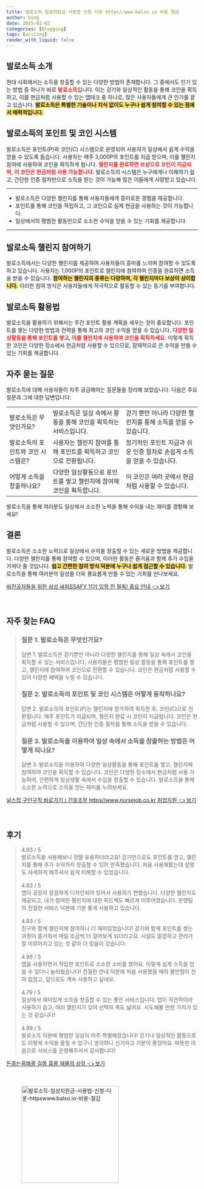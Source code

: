 ```yaml
---
title: 발로소득 일상지원금 사용법 신청 다운 https//www.balso.io 비용 절감
author: bing
date: 2025-02-02
categories: [Blogging]
tags: [writing]
render_with_liquid: false
---
```



<h2 id='발로소득_소개'>발로소득 소개</h2>

<p>현대 사회에서는 소득을 창출할 수 있는 다양한 방법이 존재합니다. 그 중에서도 인기 있는 방법 중 하나가 바로 <b><span style="color: #ee2323;">발로소득</span></b>입니다. 이는 걷기와 일상적인 활동을 통해 코인을 획득하고, 이를 현금처럼 사용할 수 있는 앱테크 중 하나로, 많은 사용자들에게 큰 인기를 끌고 있습니다. <b><span style="background-color: #ffe066;">발로소득은 특별한 기술이나 지식 없이도 누구나 쉽게 참여할 수 있는 점에서 매력적입니다.</span></b></p>

<h2 id='발로소득의_포인트_및_코인_시스템'>발로소득의 포인트 및 코인 시스템</h2>

<p>발로소득은 포인트(P)와 코인(C) 시스템으로 운영되어 사용자가 일상에서 쉽게 수익을 얻을 수 있도록 돕습니다. 사용자는 매주 3,000P의 포인트를 지급 받으며, 이를 챌린지 참여에 사용하여 코인을 획득하게 됩니다. <b><span style="color: #ee2323;">챌린지를 완료하면 보상으로 코인이 지급되며, 이 코인은 현금처럼 사용 가능합니다.</span></b> 발로소득의 시스템은 누구에게나 이해하기 쉽고, 간단한 인증 절차만으로 소득을 받는 것이 가능해 많은 이들에게 사랑받고 있습니다.</p>

<hr />

<ul>
    <li>발로소득은 다양한 챌린지를 통해 사용자들에게 흥미로운 경험을 제공합니다.</li>
    <li>포인트를 통해 코인을 적립하고, 그 코인으로 실제 현금을 사용하는 것이 가능합니다.</li>
    <li>일상에서의 평범한 활동만으로 소소한 수익을 얻을 수 있는 기회를 제공합니다.</li>
</ul>

<hr />

<h2 id='발로소득_챌린지_참여하기'>발로소득 챌린지 참여하기</h2>

<p>발로소득에서는 다양한 챌린지를 제공하여 사용자들이 흥미를 느끼며 참여할 수 있도록 하고 있습니다. 사용자는 1,000P의 포인트로 챌린지에 참여하여 인증을 완료하면 소득을 받을 수 있습니다. <b><span style="background-color: #ffe066;">참여하는 챌린지의 종류는 다양하며, 각 챌린지마다 보상이 상이합니다.</span></b> 이러한 참여 방식은 사용자들에게 적극적으로 활동할 수 있는 동기를 부여합니다.</p>

<h2 id='발로소득_활용법'>발로소득 활용법</h2>

<p>발로소득을 활용하기 위해서는 주간 포인트 활용 계획을 세우는 것이 중요합니다. 포인트를 쌓는 다양한 방법과 전략을 통해 최고의 코인 수익을 얻을 수 있습니다. <b><span style="color: #ee2323;">다양한 일상활동을 통해 포인트를 쌓고, 이를 챌린지에 사용하여 코인을 획득하세요.</span></b> 이렇게 획득한 코인은 다양한 장소에서 현금처럼 사용할 수 있으므로, 잠재적으로 큰 수익을 만들 수 있는 기회를 제공합니다.</p>

<h2 id='자주_묻는_질문'>자주 묻는 질문</h2>

<p>발로소득에 대해 사용자들이 자주 궁금해하는 질문들을 정리해 보았습니다. 다음은 주요 질문과 그에 대한 답변입니다:</p>

<table>
    <tr>
        <td>발로소득은 무엇인가요?</td>
        <td>발로소득은 일상 속에서 활동을 통해 코인을 획득하는 서비스입니다.</td>
        <td>걷기 뿐만 아니라 다양한 챌린지를 통해 소득을 얻을 수 있습니다.</td>
    </tr>
    <tr>
        <td>발로소득의 포인트와 코인 시스템은?</td>
        <td>사용자는 챌린지 참여를 통해 포인트를 획득하고 코인으로 전환됩니다.</td>
        <td>정기적인 포인트 지급과 쉬운 인증 절차로 손쉽게 소득을 얻을 수 있습니다.</td>
    </tr>
    <tr>
        <td>어떻게 소득을 창출하나요?</td>
        <td>다양한 일상활동으로 포인트를 쌓고 챌린지에 참여해 코인을 획득합니다.</td>
        <td>이 코인은 여러 곳에서 현금처럼 사용할 수 있습니다.</td>
    </tr>
</table>

<p>발로소득을 통해 여러분도 일상에서 소소한 노력을 통해 수익을 내는 재미를 경험해 보세요!</p>

<h2 id='결론'>결론</h2>

<p>발로소득은 소소한 노력으로 일상에서 수익을 창출할 수 있는 새로운 방법을 제공합니다. 다양한 챌린지를 통해 참여할 수 있으며, 이러한 활동은 즐거움과 함께 추가 수입을 가져다 줄 것입니다. <b><span style="background-color: #ffe066;">쉽고 간편한 참여 방식 덕분에 누구나 쉽게 접근할 수 있습니다.</span></b> 발로소득을 통해 여러분의 일상을 더욱 풍요롭게 만들 수 있는 기회를 만나보세요.</p>


<p><a class="click-button" title="비전공자들을 위한 삼성 싸피SSAFY 11기 입학 전 필독! 중요 안내" href="https://blackassets.github.io/posts/%EB%B9%84%EC%A0%84%EA%B3%B5%EC%9E%90%EB%93%A4%EC%9D%84-%EC%9C%84%ED%95%9C-%EC%82%BC%EC%84%B1-%EC%8B%B8%ED%94%BCSSAFY-11%EA%B8%B0-%EC%9E%85%ED%95%99-%EC%A0%84-%ED%95%84%EB%8F%85!-%EC%A4%91%EC%9A%94-%EC%95%88%EB%82%B4/" rel="dofollow">비전공자들을 위한 삼성 싸피SSAFY 11기 입학 전 필독! 중요 안내 👈 보기</a></p><br>
<h2 id='자주_찾는_FAQ'>자주 찾는 FAQ</h2>
<div itemscope="" itemtype="https://schema.org/FAQPage"> 
<blockquote> 
<div itemscope="" itemprop="mainEntity" itemtype="https://schema.org/Question"> 
<h3 itemprop="name">질문 1. 발로소득은 무엇인가요?</h3> 
<div itemscope="" itemprop="acceptedAnswer" itemtype="https://schema.org/Answer"> 
<span itemprop="text"> 
<p>답변 1. 발로소득은 걷기뿐만 아니라 다양한 챌린지를 통해 일상 속에서 코인을 획득할 수 있는 서비스입니다. 사용자들은 평범한 일상 활동을 통해 포인트를 쌓고, 챌린지에 참여하여 코인으로 전환할 수 있습니다. 코인은 현금처럼 사용할 수 있어 다양한 혜택을 누릴 수 있습니다.</p> 
</span> 
</div> 
</div> 

<div itemscope="" itemprop="mainEntity" itemtype="https://schema.org/Question"> 
<h3 itemprop="name">질문 2. 발로소득의 포인트 및 코인 시스템은 어떻게 동작하나요?</h3> 
<div itemscope="" itemprop="acceptedAnswer" itemtype="https://schema.org/Answer"> 
<span itemprop="text"> 
<p>답변 2. 발로소득의 포인트(P)는 챌린지에 참가하여 획득한 후, 코인(C)으로 전환됩니다. 매주 포인트가 지급되며, 챌린지 완료 시 코인이 지급됩니다. 코인은 현금처럼 사용할 수 있으며, 간단한 인증 절차를 통해 소득을 받을 수 있습니다.</p> 
</span> 
</div> 
</div> 

<div itemscope="" itemprop="mainEntity" itemtype="https://schema.org/Question"> 
<h3 itemprop="name">질문 3. 발로소득을 이용하여 일상 속에서 소득을 창출하는 방법은 어떻게 되나요?</h3> 
<div itemscope="" itemprop="acceptedAnswer" itemtype="https://schema.org/Answer"> 
<span itemprop="text"> 
<p>답변 3. 발로소득을 이용하여 다양한 일상활동을 통해 포인트를 쌓고, 챌린지에 참여하여 코인을 획득할 수 있습니다. 코인은 다양한 장소에서 현금처럼 사용 가능하며, 간편하게 일상생활 속에서 수입을 창출할 수 있습니다. 발로소득을 통해 소소한 노력으로 소득을 얻는 재미를 누려보세요.</p> 
</span> 
</div> 
</div> 
</blockquote> 
</div>
<p><a class="click-button" title="널스잡 구인구직 바로가기ㅣ간호조무 https//www.nursejob.co.kr 취업지원" href="https://blackassets.github.io/posts/%EB%84%90%EC%8A%A4%EC%9E%A1-%EA%B5%AC%EC%9D%B8%EA%B5%AC%EC%A7%81-%EB%B0%94%EB%A1%9C%EA%B0%80%EA%B8%B0%E3%85%A3%EA%B0%84%ED%98%B8%EC%A1%B0%EB%AC%B4-httpswww.nursejob.co.kr-%EC%B7%A8%EC%97%85%EC%A7%80%EC%9B%90/" rel="dofollow">널스잡 구인구직 바로가기ㅣ간호조무 https//www.nursejob.co.kr 취업지원 👈 보기</a></p><br>
<h2 id='후기'>후기</h2>
<div itemscope itemtype="https://schema.org/Product">
  <blockquote>
  <div itemprop="review" itemscope itemtype="https://schema.org/Review">
      <div itemprop="reviewRating" itemscope itemtype="https://schema.org/Rating"> <span itemprop="ratingValue">4.93</span> / <span itemprop="bestRating">5</span> </div>
      <span itemprop="reviewBody">발로소득을 사용해보니 정말 유용하더라고요! 걷기만으로도 포인트를 얻고, 챌린지를 통해 추가 수익까지 창출할 수 있어 만족했습니다. 처음 사용해봤는데 설명도 자세하게 해주셔서 쉽게 이해할 수 있었습니다.</span>
  </div>
  <br>
  <div itemprop="review" itemscope itemtype="https://schema.org/Review">
      <div itemprop="reviewRating" itemscope itemtype="https://schema.org/Rating"> <span itemprop="ratingValue">4.93</span> / <span itemprop="bestRating">5</span> </div>
      <span itemprop="reviewBody">앱이 굉장히 깔끔하게 디자인되어 있어서 사용하기 편했습니다. 다양한 챌린지도 제공되고, 내가 참여한 챌린지에 대한 피드백도 빠르게 이루어졌습니다. 운영팀의 친절한 서비스 덕분에 기분 좋게 사용하고 있습니다.</span>
  </div>
  <br>
  <div itemprop="review" itemscope itemtype="https://schema.org/Review">
      <div itemprop="reviewRating" itemscope itemtype="https://schema.org/Rating"> <span itemprop="ratingValue">4.83</span> / <span itemprop="bestRating">5</span> </div>
      <span itemprop="reviewBody">친구와 함께 챌린지에 참여하니 더 재미있었습니다! 걷기와 함께 포인트를 쌓는 과정이 즐거워서 매일 조금씩 더 걸어보게 되더라고요. 시설도 깔끔하고 관리가 잘 이루어지고 있는 것 같아 더 믿음이 갔습니다.</span>
  </div>
  <br>
  <div itemprop="review" itemscope itemtype="https://schema.org/Review">
      <div itemprop="reviewRating" itemscope itemtype="https://schema.org/Rating"> <span itemprop="ratingValue">4.96</span> / <span itemprop="bestRating">5</span> </div>
      <span itemprop="reviewBody">앱을 사용하면서 적립한 포인트로 소소한 소비를 했어요. 이렇게 쉽게 소득을 얻을 수 있다니 놀라웠습니다! 친절한 안내 덕분에 처음 사용했을 때의 불안함이 전혀 없었고, 앞으로도 계속 사용하고 싶네요.</span>
  </div>
  <br>
  <div itemprop="review" itemscope itemtype="https://schema.org/Review">
      <div itemprop="reviewRating" itemscope itemtype="https://schema.org/Rating"> <span itemprop="ratingValue">4.79</span> / <span itemprop="bestRating">5</span> </div>
      <span itemprop="reviewBody">일상에서 재미있게 소득을 창출할 수 있는 좋은 서비스입니다. 앱이 직관적이라 사용하기 쉽고, 여러 챌린지가 있어 선택의 폭도 넓어요. 시도해볼 만한 가치가 있는 것 같습니다!</span>
  </div>
  <br>
  <div itemprop="review" itemscope itemtype="https://schema.org/Review">
      <div itemprop="reviewRating" itemscope itemtype="https://schema.org/Rating"> <span itemprop="ratingValue">4.99</span> / <span itemprop="bestRating">5</span> </div>
      <span itemprop="reviewBody">발로소득 덕분에 평범한 일상이 아주 특별해졌습니다! 걷기나 일상적인 활동으로도 이렇게 수익을 올릴 수 있구나 생각하니 신기하고 기분이 좋았어요. 따뜻한 마음으로 서비스를 운영해주셔서 감사합니다!</span>
  </div>
  </blockquote>
</div>
<p><a class="click-button" title="돈줍는꿈해몽 길몽 흉몽 재물의 상징" href="https://blackassets.github.io/posts/%EB%8F%88%EC%A4%8D%EB%8A%94%EA%BF%88%ED%95%B4%EB%AA%BD-%EA%B8%B8%EB%AA%BD-%ED%9D%89%EB%AA%BD-%EC%9E%AC%EB%AC%BC%EC%9D%98-%EC%83%81%EC%A7%95/" rel="dofollow">돈줍는꿈해몽 길몽 흉몽 재물의 상징 👈 보기</a></p><br>
<figure class="image"><img src="https://blackassets.github.io/assets/img/thumbnail/발로소득-일상지원금-사용법-신청-다운-httpswww.balso.io-비용-절감.webp" alt="발로소득-일상지원금-사용법-신청-다운-httpswww.balso.io-비용-절감" width="256" height="256"></figure>